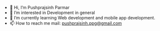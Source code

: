 - 👋 Hi, I’m Pushprajsinh Parmar
- 👀 I’m interested in Development in general
- 🌱 I’m currently learning Web development and mobile app development.
- 📫 How to reach me mail: pushprajsinh.ppg@gmail.com

<!---
psp2510/psp2510 is a ✨ special ✨ repository because its `README.md` (this file) appears on your GitHub profile.
You can click the Preview link to take a look at your changes.
--->
